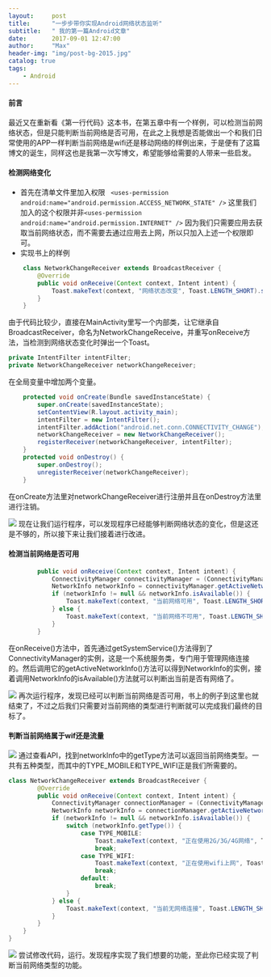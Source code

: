 ```yaml
---
layout:     post
title:      "一步步带你实现Android网络状态监听"
subtitle:   " 我的第一篇Android文章"
date:       2017-09-01 12:47:00
author:     "Max"
header-img: "img/post-bg-2015.jpg"
catalog: true
tags:
    - Android
---
```

#### 前言
最近又在重新看《第一行代码》这本书，在第五章中有一个样例，可以检测当前网络状态，但是只能判断当前网络是否可用，在此之上我想是否能做出一个和我们日常使用的APP一样判断当前网络是wifi还是移动网络的样例出来，于是便有了这篇博文的诞生，同样这也是我第一次写博文，希望能够给需要的人带来一些启发。
#### 检测网络变化
+ 首先在清单文件里加入权限
``` <uses-permission android:name="android.permission.ACCESS_NETWORK_STATE" />```
这里我们加入的这个权限并非```<uses-permission android:name="android.permission.INTERNET" />```
因为我们只需要应用去获取当前网络状态，而不需要去通过应用去上网，所以只加入上述一个权限即可。
+ 实现书上的样例
```java
    class NetworkChangeReceiver extends BroadcastReceiver {
        @Override
        public void onReceive(Context context, Intent intent) {
            Toast.makeText(context, "网络状态改变", Toast.LENGTH_SHORT).show();
        }
    }
```
由于代码比较少，直接在MainActivity里写一个内部类，让它继承自BroadcastReceiver，命名为NetworkChangeReceive，并重写onReceive方法，当检测到网络状态变化时弹出一个Toast。
``` java 
private IntentFilter intentFilter;
private NetworkChangeReceiver networkChangeReceiver;
```
在全局变量中增加两个变量。

```java
    protected void onCreate(Bundle savedInstanceState) {
        super.onCreate(savedInstanceState);
        setContentView(R.layout.activity_main);
        intentFilter = new IntentFilter();
        intentFilter.addAction("android.net.conn.CONNECTIVITY_CHANGE");
        networkChangeReceiver = new NetworkChangeReceiver();
        registerReceiver(networkChangeReceiver, intentFilter);
    }
    protected void onDestroy() {
        super.onDestroy();
        unregisterReceiver(networkChangeReceiver);
    }
```
在onCreate方法里对networkChangeReceiver进行注册并且在onDestroy方法里进行注销。

![](http://upload-images.jianshu.io/upload_images/6524321-6ad8dcd34818fdcc.gif?imageMogr2/auto-orient/strip)
现在让我们运行程序，可以发现程序已经能够判断网络状态的变化，但是这还是不够的，所以接下来让我们接着进行改进。
#### 检测当前网络是否可用
```java
        public void onReceive(Context context, Intent intent) {
            ConnectivityManager connectivityManager = (ConnectivityManager) getSystemService(Context.CONNECTIVITY_SERVICE);
            NetworkInfo networkInfo = connectivityManager.getActiveNetworkInfo();
            if (networkInfo != null && networkInfo.isAvailable()) {
                Toast.makeText(context, "当前网络可用", Toast.LENGTH_SHORT).show();
            } else {
                Toast.makeText(context, "当前网络不可用", Toast.LENGTH_SHORT).show();
            }
        }
```
 在onReceive()方法中，首先通过getSystemService()方法得到了ConnectivityManager的实例，这是一个系统服务类，专门用于管理网络连接的。然后调用它的getActiveNetworkInfo()方法可以得到NetworkInfo的实例，接着调用NetworkInfo的isAvailable()方法就可以判断出当前是否有网络了。

![](http://upload-images.jianshu.io/upload_images/6524321-8ef54cf0243f91b1.gif?imageMogr2/auto-orient/strip)
再次运行程序，发现已经可以判断当前网络是否可用，书上的例子到这里也就结束了，不过之后我们只需要对当前网络的类型进行判断就可以完成我们最终的目标了。
#### 判断当前网络属于wif还是流量

![](http://upload-images.jianshu.io/upload_images/6524321-17c62cbbabc20618.png?imageMogr2/auto-orient/strip%7CimageView2/2/w/1240)
通过查看API，找到networkInfo中的getType方法可以返回当前网络类型。一共有五种类型，而其中的TYPE_MOBILE和TYPE_WIFI正是我们所需要的。

```java
class NetworkChangeReceiver extends BroadcastReceiver {
        @Override
        public void onReceive(Context context, Intent intent) {
            ConnectivityManager connectionManager = (ConnectivityManager) getSystemService(CONNECTIVITY_SERVICE);
            NetworkInfo networkInfo = connectionManager.getActiveNetworkInfo();
            if (networkInfo != null && networkInfo.isAvailable()) {
                switch (networkInfo.getType()) {
                    case TYPE_MOBILE:
                        Toast.makeText(context, "正在使用2G/3G/4G网络", Toast.LENGTH_SHORT).show();
                        break;
                    case TYPE_WIFI:
                        Toast.makeText(context, "正在使用wifi上网", Toast.LENGTH_SHORT).show();
                        break;
                    default:
                        break;
                }
            } else {
                Toast.makeText(context, "当前无网络连接", Toast.LENGTH_SHORT).show();
            }
        }
    }
}
```

![](http://upload-images.jianshu.io/upload_images/6524321-5585ae3bab2d4740.gif?imageMogr2/auto-orient/strip)
尝试修改代码，运行。发现程序实现了我们想要的功能，至此你已经实现了判断当前网络类型的功能。